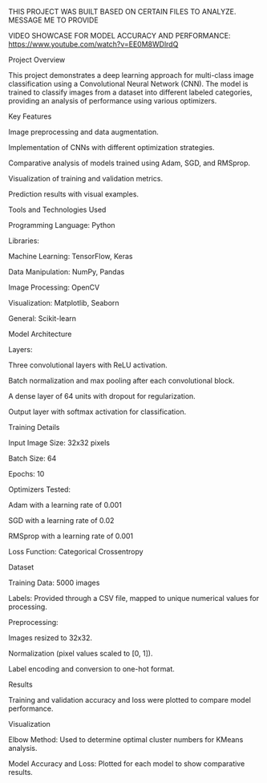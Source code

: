THIS PROJECT WAS BUILT BASED ON CERTAIN FILES TO ANALYZE. MESSAGE ME TO PROVIDE


VIDEO SHOWCASE FOR MODEL ACCURACY AND PERFORMANCE: https://www.youtube.com/watch?v=EE0M8WDlrdQ

Project Overview

This project demonstrates a deep learning approach for multi-class image classification using a Convolutional Neural Network (CNN). The model is trained to classify images from a dataset into different labeled categories, providing an analysis of performance using various optimizers.

Key Features

Image preprocessing and data augmentation.

Implementation of CNNs with different optimization strategies.

Comparative analysis of models trained using Adam, SGD, and RMSprop.

Visualization of training and validation metrics.

Prediction results with visual examples.

Tools and Technologies Used

Programming Language: Python

Libraries:

Machine Learning: TensorFlow, Keras

Data Manipulation: NumPy, Pandas

Image Processing: OpenCV

Visualization: Matplotlib, Seaborn

General: Scikit-learn

Model Architecture

Layers:

Three convolutional layers with ReLU activation.

Batch normalization and max pooling after each convolutional block.

A dense layer of 64 units with dropout for regularization.

Output layer with softmax activation for classification.

Training Details

Input Image Size: 32x32 pixels

Batch Size: 64

Epochs: 10

Optimizers Tested:

Adam with a learning rate of 0.001

SGD with a learning rate of 0.02

RMSprop with a learning rate of 0.001

Loss Function: Categorical Crossentropy

Dataset

Training Data: 5000 images

Labels: Provided through a CSV file, mapped to unique numerical values for processing.

Preprocessing:

Images resized to 32x32.

Normalization (pixel values scaled to [0, 1]).

Label encoding and conversion to one-hot format.

Results

Training and validation accuracy and loss were plotted to compare model performance.

Visualization

Elbow Method: Used to determine optimal cluster numbers for KMeans analysis.

Model Accuracy and Loss: Plotted for each model to show comparative results.
